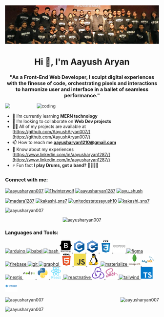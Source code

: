 ![logo](https://github.com/AayushAryan007/AayushAryan007/blob/main/bannner.jpeg)

<h1 align="center">Hi 👋, I'm Aayush Aryan</h1>
<h3 align="center">
  "As a Front-End Web Developer, I sculpt digital experiences with the finesse
  of code, orchestrating pixels and interactions to harmonize user and interface
  in a ballet of seamless performance."
</h3>

<img
  align="right"
  alt="coding"
  width="400"
  src="https://i.pinimg.com/originals/cd/19/aa/cd19aa1e727d79be52ac4ce88a649951.gif"
/>
<a href=#><img src="contributions.svg"></a>

- 🌱 I’m currently learning **MERN technology**
- 👯 I’m looking to collaborate on **Web Dev projects**
- 👨‍💻 All of my projects are available at [https://github.com/AayushAryan007/](https://github.com/AayushAryan007/)
- 📫 How to reach me **aayusharyan1210@gmail.com**
- 📄 Know about my experiences [https://www.linkedin.com/in/aayusharyan1287/](https://www.linkedin.com/in/aayusharyan1287/)
- ⚡ Fun fact **I play Drums, got a band? 🥁🎸🎷🎹**

<h3 align="left">Connect with me:</h3>
<p align="left">
  <a href="https://codepen.io/aayusharyan007" target="blank"
    ><img
      align="center"
      src="https://raw.githubusercontent.com/rahuldkjain/github-profile-readme-generator/master/src/images/icons/Social/codepen.svg"
      alt="aayusharyan007"
      height="30"
      width="40"
  /></a>
  <a href="https://twitter.com/11winterwolf" target="blank"
    ><img
      align="center"
      src="https://raw.githubusercontent.com/rahuldkjain/github-profile-readme-generator/master/src/images/icons/Social/twitter.svg"
      alt="11winterwolf"
      height="30"
      width="40"
  /></a>
  <a href="https://linkedin.com/in/aayusharyan1287" target="blank"
    ><img
      align="center"
      src="https://raw.githubusercontent.com/rahuldkjain/github-profile-readme-generator/master/src/images/icons/Social/linked-in-alt.svg"
      alt="aayusharyan1287"
      height="30"
      width="40"
  /></a>
  <a href="https://instagram.com/ayu_shush" target="blank"
    ><img
      align="center"
      src="https://raw.githubusercontent.com/rahuldkjain/github-profile-readme-generator/master/src/images/icons/Social/instagram.svg"
      alt="ayu_shush"
      height="30"
      width="40"
  /></a>

  <a href="https://codeforces.com/profile/madara1287" target="blank"
    ><img
      align="center"
      src="https://raw.githubusercontent.com/rahuldkjain/github-profile-readme-generator/master/src/images/icons/Social/codeforces.svg"
      alt="madara1287"
      height="30"
      width="40"
  /></a>
  <a href="https://www.leetcode.com/kakashi_sns7" target="blank"
    ><img
      align="center"
      src="https://raw.githubusercontent.com/rahuldkjain/github-profile-readme-generator/master/src/images/icons/Social/leet-code.svg"
      alt="kakashi_sns7"
      height="30"
      width="40"
  /></a>
  <a
    href="https://auth.geeksforgeeks.org/user/unitedestatesayush10"
    target="blank"
    ><img
      align="center"
      src="https://raw.githubusercontent.com/rahuldkjain/github-profile-readme-generator/master/src/images/icons/Social/geeks-for-geeks.svg"
      alt="unitedestatesayush10"
      height="30"
      width="40"
  /></a>
  <a href="https://www.codechef.com/users/kakashi_sns7" target="blank"
    ><img
      align="center"
      src="https://cdn.jsdelivr.net/npm/simple-icons@3.1.0/icons/codechef.svg"
      alt="kakashi_sns7"
      height="30"
      width="40"
  /></a>
</p>
<p align="left">
  <img
    src="https://komarev.com/ghpvc/?username=aayusharyan007&label=Profile%20views&color=0e75b6&style=flat"
    alt="aayusharyan007"
  />
</p>

<p align="center">
  <a href="https://github.com/ryo-ma/github-profile-trophy"
    ><img
      src="https://github-profile-trophy.vercel.app/?username=aayusharyan007"
      alt="aayusharyan007"
  /></a>
</p>
<h3 align="left">Languages and Tools:</h3>
<p align="left">
  <a href="https://www.arduino.cc/" target="_blank" rel="noreferrer">
    <img
      src="https://cdn.worldvectorlogo.com/logos/arduino-1.svg"
      alt="arduino"
      width="40"
      height="40"
    />
  </a>
  <a href="https://babeljs.io/" target="_blank" rel="noreferrer">
    <img
      src="https://www.vectorlogo.zone/logos/babeljs/babeljs-icon.svg"
      alt="babel"
      width="40"
      height="40"
    />
  </a>
  <a href="https://www.gnu.org/software/bash/" target="_blank" rel="noreferrer">
    <img
      src="https://www.vectorlogo.zone/logos/gnu_bash/gnu_bash-icon.svg"
      alt="bash"
      width="40"
      height="40"
    />
  </a>
  <a href="https://getbootstrap.com" target="_blank" rel="noreferrer">
    <img
      src="https://raw.githubusercontent.com/devicons/devicon/master/icons/bootstrap/bootstrap-plain-wordmark.svg"
      alt="bootstrap"
      width="40"
      height="40"
    />
  </a>
  <a href="https://www.cprogramming.com/" target="_blank" rel="noreferrer">
    <img
      src="https://raw.githubusercontent.com/devicons/devicon/master/icons/c/c-original.svg"
      alt="c"
      width="40"
      height="40"
    />
  </a>
  <a href="https://www.w3schools.com/cpp/" target="_blank" rel="noreferrer">
    <img
      src="https://raw.githubusercontent.com/devicons/devicon/master/icons/cplusplus/cplusplus-original.svg"
      alt="cplusplus"
      width="40"
      height="40"
    />
  </a>
  <a href="https://www.w3schools.com/css/" target="_blank" rel="noreferrer">
    <img
      src="https://raw.githubusercontent.com/devicons/devicon/master/icons/css3/css3-original-wordmark.svg"
      alt="css3"
      width="40"
      height="40"
    />
  </a>
  <a href="https://expressjs.com" target="_blank" rel="noreferrer">
    <img
      src="https://raw.githubusercontent.com/devicons/devicon/master/icons/express/express-original-wordmark.svg"
      alt="express"
      width="40"
      height="40"
    />
  </a>
  <a href="https://www.figma.com/" target="_blank" rel="noreferrer">
    <img
      src="https://www.vectorlogo.zone/logos/figma/figma-icon.svg"
      alt="figma"
      width="40"
      height="40"
    />
  </a>
  <a href="https://firebase.google.com/" target="_blank" rel="noreferrer">
    <img
      src="https://www.vectorlogo.zone/logos/firebase/firebase-icon.svg"
      alt="firebase"
      width="40"
      height="40"
    />
  </a>
  <a href="https://git-scm.com/" target="_blank" rel="noreferrer">
    <img
      src="https://www.vectorlogo.zone/logos/git-scm/git-scm-icon.svg"
      alt="git"
      width="40"
      height="40"
    />
  </a>
  <a href="https://graphql.org" target="_blank" rel="noreferrer">
    <img
      src="https://www.vectorlogo.zone/logos/graphql/graphql-icon.svg"
      alt="graphql"
      width="40"
      height="40"
    />
  </a>
  <a href="https://www.w3.org/html/" target="_blank" rel="noreferrer">
    <img
      src="https://raw.githubusercontent.com/devicons/devicon/master/icons/html5/html5-original-wordmark.svg"
      alt="html5"
      width="40"
      height="40"
    />
  </a>
  <a
    href="https://developer.mozilla.org/en-US/docs/Web/JavaScript"
    target="_blank"
    rel="noreferrer"
  >
    <img
      src="https://raw.githubusercontent.com/devicons/devicon/master/icons/javascript/javascript-original.svg"
      alt="javascript"
      width="40"
      height="40"
    />
  </a>
  <a href="https://www.linux.org/" target="_blank" rel="noreferrer">
    <img
      src="https://raw.githubusercontent.com/devicons/devicon/master/icons/linux/linux-original.svg"
      alt="linux"
      width="40"
      height="40"
    />
  </a>
  <a href="https://materializecss.com/" target="_blank" rel="noreferrer">
    <img
      src="https://raw.githubusercontent.com/prplx/svg-logos/5585531d45d294869c4eaab4d7cf2e9c167710a9/svg/materialize.svg"
      alt="materialize"
      width="40"
      height="40"
    />
  </a>
  <a href="https://www.mongodb.com/" target="_blank" rel="noreferrer">
    <img
      src="https://raw.githubusercontent.com/devicons/devicon/master/icons/mongodb/mongodb-original-wordmark.svg"
      alt="mongodb"
      width="40"
      height="40"
    />
  </a>
  <a href="https://www.mysql.com/" target="_blank" rel="noreferrer">
    <img
      src="https://raw.githubusercontent.com/devicons/devicon/master/icons/mysql/mysql-original-wordmark.svg"
      alt="mysql"
      width="40"
      height="40"
    />
  </a>
  <a href="https://nextjs.org/" target="_blank" rel="noreferrer">
    <img
      src="https://cdn.worldvectorlogo.com/logos/nextjs-2.svg"
      alt="nextjs"
      width="40"
      height="40"
    />
  </a>
  <a href="https://nodejs.org" target="_blank" rel="noreferrer">
    <img
      src="https://raw.githubusercontent.com/devicons/devicon/master/icons/nodejs/nodejs-original-wordmark.svg"
      alt="nodejs"
      width="40"
      height="40"
    />
  </a>
  <a href="https://www.python.org" target="_blank" rel="noreferrer">
    <img
      src="https://raw.githubusercontent.com/devicons/devicon/master/icons/python/python-original.svg"
      alt="python"
      width="40"
      height="40"
    />
  </a>
  <a href="https://reactjs.org/" target="_blank" rel="noreferrer">
    <img
      src="https://raw.githubusercontent.com/devicons/devicon/master/icons/react/react-original-wordmark.svg"
      alt="react"
      width="40"
      height="40"
    />
  </a>
  <a href="https://reactnative.dev/" target="_blank" rel="noreferrer">
    <img
      src="https://reactnative.dev/img/header_logo.svg"
      alt="reactnative"
      width="40"
      height="40"
    />
  </a>
  <a href="https://redux.js.org" target="_blank" rel="noreferrer">
    <img
      src="https://raw.githubusercontent.com/devicons/devicon/master/icons/redux/redux-original.svg"
      alt="redux"
      width="40"
      height="40"
    />
  </a>
  <a href="https://sass-lang.com" target="_blank" rel="noreferrer">
    <img
      src="https://raw.githubusercontent.com/devicons/devicon/master/icons/sass/sass-original.svg"
      alt="sass"
      width="40"
      height="40"
    />
  </a>
  <a href="https://tailwindcss.com/" target="_blank" rel="noreferrer">
    <img
      src="https://www.vectorlogo.zone/logos/tailwindcss/tailwindcss-icon.svg"
      alt="tailwind"
      width="40"
      height="40"
    />
  </a>
  <a href="https://www.typescriptlang.org/" target="_blank" rel="noreferrer">
    <img
      src="https://raw.githubusercontent.com/devicons/devicon/master/icons/typescript/typescript-original.svg"
      alt="typescript"
      width="40"
      height="40"
    />
  </a>
  <a href="https://webpack.js.org" target="_blank" rel="noreferrer">
    <img
      src="https://raw.githubusercontent.com/devicons/devicon/d00d0969292a6569d45b06d3f350f463a0107b0d/icons/webpack/webpack-original-wordmark.svg"
      alt="webpack"
      width="40"
      height="40"
    />
  </a>
</p>

<p>
  <img
    align="left"
    src="https://github-readme-streak-stats.herokuapp.com/?user=aayusharyan007&"
    alt="aayusharyan007"
  />
</p>


<p>
  &nbsp;<img
    align="right"
    src="https://github-readme-stats.vercel.app/api?username=aayusharyan007&show_icons=true&locale=en"
    alt="aayusharyan007"
  />
</p>
<p>
  <img
    align="left"
    src="https://github-readme-stats.vercel.app/api/top-langs?username=aayusharyan007&show_icons=true&locale=en&layout=compact"
    alt="aayusharyan007"
  />
</p>

